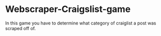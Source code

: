 # Webscraper-Craigslist-game
In this game you have to determine what category of craiglist a post was scraped off of.
